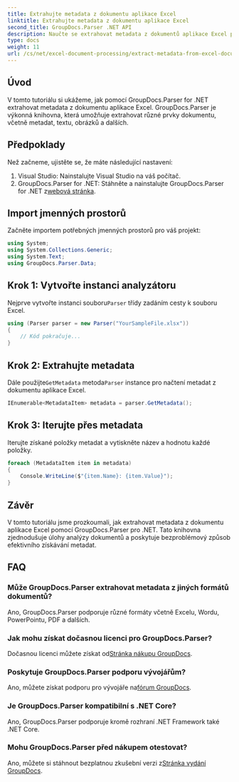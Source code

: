 ```yaml
---
title: Extrahujte metadata z dokumentu aplikace Excel
linktitle: Extrahujte metadata z dokumentu aplikace Excel
second_title: GroupDocs.Parser .NET API
description: Naučte se extrahovat metadata z dokumentů aplikace Excel pomocí GroupDocs.Parser for .NET. Postupujte podle tohoto podrobného návodu.
type: docs
weight: 11
url: /cs/net/excel-document-processing/extract-metadata-from-excel-document/
---
```

## Úvod
V tomto tutoriálu si ukážeme, jak pomocí GroupDocs.Parser for .NET extrahovat metadata z dokumentu aplikace Excel. GroupDocs.Parser je výkonná knihovna, která umožňuje extrahovat různé prvky dokumentu, včetně metadat, textu, obrázků a dalších.
## Předpoklady
Než začneme, ujistěte se, že máte následující nastavení:
1. Visual Studio: Nainstalujte Visual Studio na váš počítač.
2.  GroupDocs.Parser for .NET: Stáhněte a nainstalujte GroupDocs.Parser for .NET z[webová stránka](https://releases.groupdocs.com/parser/net/).

## Import jmenných prostorů
Začněte importem potřebných jmenných prostorů pro váš projekt:
```csharp
using System;
using System.Collections.Generic;
using System.Text;
using GroupDocs.Parser.Data;
```
## Krok 1: Vytvořte instanci analyzátoru
 Nejprve vytvořte instanci souboru`Parser` třídy zadáním cesty k souboru Excel.
```csharp
using (Parser parser = new Parser("YourSampleFile.xlsx"))
{
    // Kód pokračuje...
}
```
## Krok 2: Extrahujte metadata
 Dále použijte`GetMetadata` metoda`Parser` instance pro načtení metadat z dokumentu aplikace Excel.
```csharp
IEnumerable<MetadataItem> metadata = parser.GetMetadata();
```
## Krok 3: Iterujte přes metadata
Iterujte získané položky metadat a vytiskněte název a hodnotu každé položky.
```csharp
foreach (MetadataItem item in metadata)
{
    Console.WriteLine($"{item.Name}: {item.Value}");
}
```

## Závěr
V tomto tutoriálu jsme prozkoumali, jak extrahovat metadata z dokumentu aplikace Excel pomocí GroupDocs.Parser pro .NET. Tato knihovna zjednodušuje úlohy analýzy dokumentů a poskytuje bezproblémový způsob efektivního získávání metadat.

## FAQ
### Může GroupDocs.Parser extrahovat metadata z jiných formátů dokumentů?
Ano, GroupDocs.Parser podporuje různé formáty včetně Excelu, Wordu, PowerPointu, PDF a dalších.
### Jak mohu získat dočasnou licenci pro GroupDocs.Parser?
 Dočasnou licenci můžete získat od[Stránka nákupu GroupDocs](https://purchase.groupdocs.com/temporary-license/).
### Poskytuje GroupDocs.Parser podporu vývojářům?
 Ano, můžete získat podporu pro vývojáře na[fórum GroupDocs](https://forum.groupdocs.com/c/parser/17).
### Je GroupDocs.Parser kompatibilní s .NET Core?
Ano, GroupDocs.Parser podporuje kromě rozhraní .NET Framework také .NET Core.
### Mohu GroupDocs.Parser před nákupem otestovat?
 Ano, můžete si stáhnout bezplatnou zkušební verzi z[Stránka vydání GroupDocs](https://releases.groupdocs.com/).